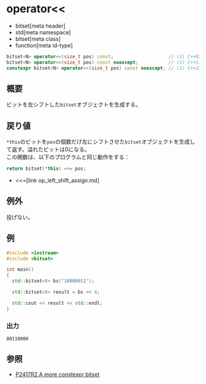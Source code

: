 # operator<<
* bitset[meta header]
* std[meta namespace]
* bitset[meta class]
* function[meta id-type]

```cpp
bitset<N> operator<<(size_t pos) const;                    // (1) C++03
bitset<N> operator<<(size_t pos) const noexcept;           // (1) C++11
constexpr bitset<N> operator<<(size_t pos) const noexcept; // (1) C++23
```

## 概要
ビットを左シフトした`bitset`オブジェクトを生成する。


## 戻り値
`*this`のビットを`pos`の個数だけ左にシフトさせた`bitset`オブジェクトを生成して返す。溢れたビットは0になる。  
この関数は、以下のプログラムと同じ動作をする：

```cpp
return bitset(*this) <<= pos;
```
* <<=[link op_left_shift_assign.md]


## 例外
投げない。


## 例
```cpp example
#include <iostream>
#include <bitset>

int main()
{
  std::bitset<8> bs("10000011");

  std::bitset<8> result = bs << 4;

  std::cout << result << std::endl;
}
```

### 出力
```
00110000
```


## 参照
- [P2417R2 A more constexpr bitset](https://www.open-std.org/jtc1/sc22/wg21/docs/papers/2022/p2417r2.pdf)
